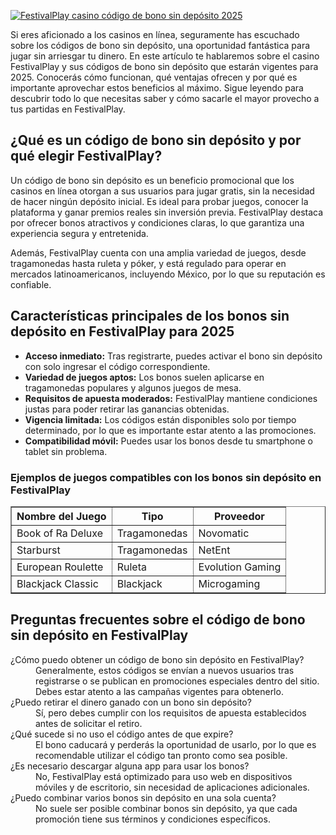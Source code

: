 [![FestivalPlay casino código de bono sin depósito 2025](https://123-caf.pages.dev/gitsignup.png)](https://vrmoo.ru/Bt82HjjY)

<p>Si eres aficionado a los casinos en línea, seguramente has escuchado sobre los códigos de bono sin depósito, una oportunidad fantástica para jugar sin arriesgar tu dinero. En este artículo te hablaremos sobre el casino FestivalPlay y sus códigos de bono sin depósito que estarán vigentes para 2025. Conocerás cómo funcionan, qué ventajas ofrecen y por qué es importante aprovechar estos beneficios al máximo. Sigue leyendo para descubrir todo lo que necesitas saber y cómo sacarle el mayor provecho a tus partidas en FestivalPlay.</p>  <h2>¿Qué es un código de bono sin depósito y por qué elegir FestivalPlay?</h2> <p>Un código de bono sin depósito es un beneficio promocional que los casinos en línea otorgan a sus usuarios para jugar gratis, sin la necesidad de hacer ningún depósito inicial. Es ideal para probar juegos, conocer la plataforma y ganar premios reales sin inversión previa. FestivalPlay destaca por ofrecer bonos atractivos y condiciones claras, lo que garantiza una experiencia segura y entretenida.</p> <p>Además, FestivalPlay cuenta con una amplia variedad de juegos, desde tragamonedas hasta ruleta y póker, y está regulado para operar en mercados latinoamericanos, incluyendo México, por lo que su reputación es confiable.</p>  <h2>Características principales de los bonos sin depósito en FestivalPlay para 2025</h2> <ul>   <li><strong>Acceso inmediato:</strong> Tras registrarte, puedes activar el bono sin depósito con solo ingresar el código correspondiente.</li>   <li><strong>Variedad de juegos aptos:</strong> Los bonos suelen aplicarse en tragamonedas populares y algunos juegos de mesa.</li>   <li><strong>Requisitos de apuesta moderados:</strong> FestivalPlay mantiene condiciones justas para poder retirar las ganancias obtenidas.</li>   <li><strong>Vigencia limitada:</strong> Los códigos están disponibles solo por tiempo determinado, por lo que es importante estar atento a las promociones.</li>   <li><strong>Compatibilidad móvil:</strong> Puedes usar los bonos desde tu smartphone o tablet sin problema.</li> </ul>  <h3>Ejemplos de juegos compatibles con los bonos sin depósito en FestivalPlay</h3> <table border="1" cellpadding="6" cellspacing="0">   <thead>     <tr>       <th>Nombre del Juego</th>       <th>Tipo</th>       <th>Proveedor</th>     </tr>   </thead>   <tbody>     <tr>       <td>Book of Ra Deluxe</td>       <td>Tragamonedas</td>       <td>Novomatic</td>     </tr>     <tr>       <td>Starburst</td>       <td>Tragamonedas</td>       <td>NetEnt</td>     </tr>     <tr>       <td>European Roulette</td>       <td>Ruleta</td>       <td>Evolution Gaming</td>     </tr>     <tr>       <td>Blackjack Classic</td>       <td>Blackjack</td>       <td>Microgaming</td>     </tr>   </tbody> </table>  <h2>Preguntas frecuentes sobre el código de bono sin depósito en FestivalPlay</h2> <dl>   <dt>¿Cómo puedo obtener un código de bono sin depósito en FestivalPlay?</dt>   <dd>Generalmente, estos códigos se envían a nuevos usuarios tras registrarse o se publican en promociones especiales dentro del sitio. Debes estar atento a las campañas vigentes para obtenerlo.</dd>    <dt>¿Puedo retirar el dinero ganado con un bono sin depósito?</dt>   <dd>Sí, pero debes cumplir con los requisitos de apuesta establecidos antes de solicitar el retiro.</dd>    <dt>¿Qué sucede si no uso el código antes de que expire?</dt>   <dd>El bono caducará y perderás la oportunidad de usarlo, por lo que es recomendable utilizar el código tan pronto como sea posible.</dd>    <dt>¿Es necesario descargar alguna app para usar los bonos?</dt>   <dd>No, FestivalPlay está optimizado para uso web en dispositivos móviles y de escritorio, sin necesidad de aplicaciones adicionales.</dd>    <dt>¿Puedo combinar varios bonos sin depósito en una sola cuenta?</dt>   <dd>No suele ser posible combinar bonos sin depósito, ya que cada promoción tiene sus términos y condiciones específicos.</dd> </dl>